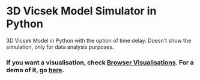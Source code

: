 # 3D Vicsek Model Simulator in Python
3D Vicsek Model in Python with the option of time delay. Doesn't show the simulation, only for data analysis purposes.
### If you want a visualisation, check [Browser Visualisations](https://github.com/tihawk/browser-visualisations). For a demo of it, go [here](https://codepen.io/tihawk/full/vPXebG).